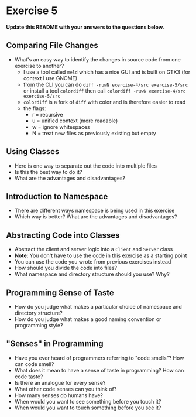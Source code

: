 # Exercise 5

**Update this README with your answers to the questions below.**

## Comparing File Changes

- What's an easy way to identify the changes in source code from one exercise
  to another?
  - I use a tool called `meld` which has a nice GUI and is built on GTK3 (for context I use GNOME)
  - from the CLI you can do `diff -ruwN exercise-4/src exercise-5/src` or install a tool `colordiff` then call `colordiff -ruwN exercise-4/src exercise-5/src`    
  - `colordiff` is a fork of `diff` with color and is therefore easier to read
  - the flags:
    - r = recursive
    - u = unified context (more readable)
    - w = ignore whitespaces
    - N = treat new files as previously existing but empty
## Using Classes

- Here is one way to separate out the code into multiple files
- Is this the best way to do it? 
- What are the advantages and disadvantages?

## Introduction to Namespace

- There are different ways namespace is being used in this exercise
- Which way is better? What are the advantages and disadvantages?

## Abstracting Code into Classes

- Abstract the client and server logic into a `Client` and `Server` class
- **Note**: You don't have to use the code in this exercise as a starting point
- You can use the code you wrote from previous exercises instead
- How should you divide the code into files?
- What namespace and directory structure should you use? Why?

## Programming Sense of Taste

- How do you judge what makes a particular choice of namespace and directory
  structure? 
- How do you judge what makes a good naming convention or programming style?

## "Senses" in Programming

- Have you ever heard of programmers referring to "code smells"? How can code
  smell?
- What does it mean to have a sense of taste in programming? How can code
  taste?
- Is there an analogue for every sense?
- What other code senses can you think of?
- How many senses do humans have?
- When would you want to see something before you touch it?
- When would you want to touch something before you see it?